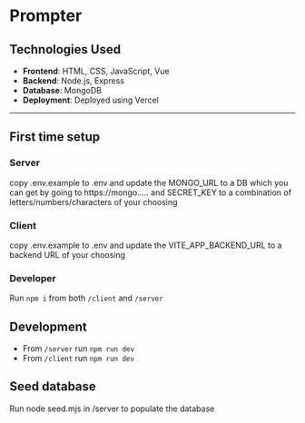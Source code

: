 # Prompter

## Technologies Used
- **Frontend**: HTML, CSS, JavaScript, Vue
- **Backend**: Node.js, Express 
- **Database**: MongoDB 
- **Deployment**: Deployed using Vercel

---

## First time setup

### Server

copy .env.example to .env and update the MONGO_URL to a DB which you can get by going to https://mongo..... and SECRET_KEY to a combination of letters/numbers/characters of your choosing

### Client

copy .env.example to .env and update the VITE_APP_BACKEND_URL to a backend URL of your choosing

### Developer

Run `npm i` from both `/client` and `/server`

## Development

- From `/server` run `npm run dev`
- From `/client` run `npm run dev`

## Seed database

Run node seed.mjs in /server to populate the database
